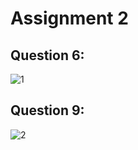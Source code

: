 # Assignment 2

## Question 6:
![1](https://github.com/SaifShahAi/pffall23/assets/142867921/0b4f2e6a-fecc-4bda-a6be-3a5e9c3a10da)

## Question 9:
![2](https://github.com/SaifShahAi/pffall23/assets/142867921/5f1d46b0-cc5e-40c0-8aa8-092f44df2e37)
